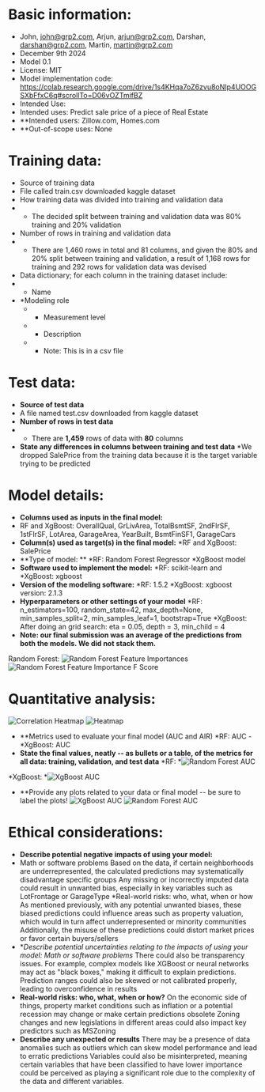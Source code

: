 # Basic information: 
* John, john@grp2.com, Arjun, arjun@grp2.com, Darshan, darshan@grp2.com, Martin, martin@grp2.com 
* December 9th 2024
* Model 0.1
* License: MIT
* Model implementation code: https://colab.research.google.com/drive/1s4KHqa7oZ6zvu8oNIp4UOOGSXbFfxC6q#scrollTo=D06vOZTmifBZ 
* Intended Use:
* Intended uses: Predict sale price of a piece of Real Estate
* **Intended users: Zillow.com, Homes.com
* **Out-of-scope uses: None

# Training data:
* Source of training data
* File called train.csv downloaded kaggle dataset
* How training data was divided into training and validation data
* * The decided split between training and validation data was 80% training and 20% validation
* Number of rows in training and validation data
* * There are 1,460 rows in total and 81 columns, and given the 80% and 20% split between training and validation, a result of 1,168 rows for training and 292 rows for validation data was devised
* Data dictionary; for each column in the training dataset include:
* * Name
*  *Modeling role
   * * Measurement level
   * * Description
   * * Note: This is in a csv file 
# Test data:
* **Source of test data**
* A file named test.csv downloaded from kaggle dataset 
* **Number of rows in test data**
* * There are **1,459** rows of data with **80** columns
* **State any differences in columns between training and test data**
*We dropped SalePrice from the training data because it is the target variable trying to be predicted 
# Model details:
* **Columns used as inputs in the final model:**
* RF and XgBoost: OverallQual, GrLivArea, TotalBsmtSF, 2ndFlrSF, 1stFlrSF, LotArea, GarageArea, YearBuilt, BsmtFinSF1, GarageCars
* **Column(s) used as target(s) in the final model:**
*RF and XgBoost: SalePrice
 * **Type of model: **
*RF: Random Forest Regressor 
*XgBoost model 
* **Software used to implement the model:**
*RF: scikit-learn and 
*XgBoost: xgboost 
* **Version of the modeling software:**
*RF: 1.5.2
*XgBoost: xgboost version: 2.1.3
* **Hyperparameters or other settings of your model**
*RF: n_estimators=100, random_state=42, max_depth=None, min_samples_split=2, min_samples_leaf=1, bootstrap=True
*XgBoost: After doing an grid search: eta = 0.05, depth = 3, min_child = 4
* **Note: our final submission was an average of the predictions from both the models. We did not stack them.**

Random Forest: 
![Random Forest Feature Importances](rf.png)
![Random Forest Feature Importance F Score](rf1.png)

# Quantitative analysis:
![Correlation Heatmap](heatmap(no_numbers).png)
![Heatmap](heatmap.png)
* **Metrics used to evaluate your final model (AUC and AIR)
*RF: AUC - 
*XgBoost: AUC
* **State the final values, neatly -- as bullets or a table, of the metrics for all data:
training, validation, and test data**
*RF:
*![Random Forest AUC](auc1.png)



*XgBoost:
*![XgBoost AUC](auc2.png)

* **Provide any plots related to your data or final model -- be sure to label the plots!
![XgBoost AUC](xgboost.png)
![Random Forest AUC](rfauc.png)


# Ethical considerations: 

* **Describe potential negative impacts of using your model:**
* Math or software problems 
Based on the data, if certain neighborhoods are underrepresented, the calculated predictions may systematically disadvantage specific groups 
Any missing or incorrectly imputed data could result in unwanted bias, especially in key variables such as LotFrontage or GarageType
*Real-world risks: who, what, when or how 
As mentioned previously, with any potential unwanted biases, these biased predictions could influence areas such as property valuation, which would in turn affect underrepresented or minority communities 
Additionally, the misuse of these predictions could distort market prices or favor certain buyers/sellers
* **Describe potential uncertainties relating to the impacts of using your model:
*Math or software problems** 
There could also be transparency issues. For example, complex models like XGBoost or neural networks may act as "black boxes," making it difficult to explain predictions.
Prediction ranges could also be skewed or not calibrated properly, leading to overconfidence in results 
* **Real-world risks: who, what, when or how?**
On the economic side of things, property market conditions such as inflation or a potential recession may change or make certain predictions obsolete 
Zoning changes and new legislations in different areas could also impact key predictors such as MSZoning 
* **Describe any unexpected or results**
There may be a presence of data anomalies such as outliers which can skew model performance and lead to erratic predictions
Variables could also be misinterpreted, meaning certain variables that have been classified to have lower importance could be perceived as playing a significant role due to the complexity of the data and different variables.

